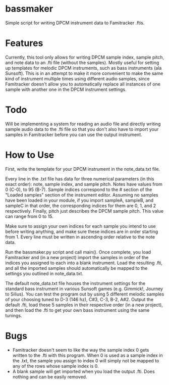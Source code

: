 # bassmaker
Simple script for writing DPCM instrument data to Famitracker .ftis.

# Features
Currently, this tool only allows for writing DPCM sample index, sample pitch, and note data to an .fti file (without the samples). Mostly useful for setting up templates for melodic DPCM instruments, such as bass instruments (ala Sunsoft). This is in an attempt to make it more convenient to make the same kind of instrument multiple times using different audio samples, since Famitracker doesn't allow you to automatically replace all instances of one sample with another one in the DPCM instrument settings. 

# Todo
Will be implementing a system for reading an audio file and directly writing sample audio data to the .fti file so that you don't also have to import your samples in Famitracker before you can use the output instrument.

# How to Use

First, write the template for your DPCM instrument in the note_data.txt file. 

Every line in the .txt file has data for three numerical parameters (in this exact order): note, sample index, and sample pitch. Notes have values from 0 (C-0), to 95 (B-7). Sample indices correspond to the # section of the "Loaded samples" section of the instrument editor. Assuming no samples have been loaded in your module, if you import sampleA, sampleB, and sampleC in that order, the corresponding indices for them are 0, 1, and 2 respectively. Finally, pitch just describes the DPCM sample pitch. This value can range from 0 to 15. 

Make sure to assign your own indices for each sample you intend to use before writing anything, and make sure these indices are in order starting from 1. Every line must be written in ascending order relative to the note data. 

Run the bassmaker.py script and call main(). Once complete, you load Famitracker and (in a new project) import the samples in order of the indices you assigned to each into a blank instrument. Load the resulting .fti, and all the imported samples should automatically be mapped to the settings you outlined in note_data.txt. 

The default note_data.txt file houses the instrument settings for the standard bass instrument in various Sunsoft games (e.g. Gimmick!, Journey to Silius). You can test the program out by using 5 different melodic samples of your choosing tuned to D-3 (146 hz), C#3, C-3, B-2, A#2. Output the default .fti, load these 5 samples in their respective order (in a new project), and then load the .fti to get your own bass instrument using the same tunings.

# Bugs

- Famitracker doesn't seem to like the way the sample index 0 gets written to the .fti with this program. When 0 is used as a sample index in the .txt, the sample you assign to index 0 will simply not be mapped to any of the rows whose sample index is 0. 
- A blank sample will get imported when you load the output .fti. Does nothing and can be easily removed. 
